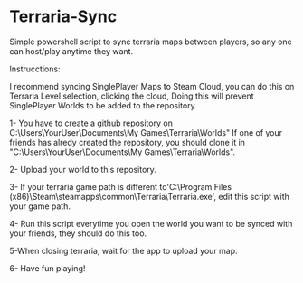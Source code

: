 # Terraria-Sync

Simple powershell script to sync terraria maps between players, so any one can host/play anytime they want.

Instrucctions:

I recommend syncing SinglePlayer Maps to Steam Cloud, you can do this on Terraria Level selection, clicking the cloud, Doing this will prevent SinglePlayer Worlds to be added to the repository.


1- You have to create a github repository on C:\Users\YourUser\Documents\My Games\Terraria\Worlds"
 If one of your friends has alredy created the repository, you should clone it in "C:\Users\YourUser\Documents\My Games\Terraria\Worlds".

2- Upload your world to this repository.

3- If your terraria game path is different to'C:\Program Files (x86)\Steam\steamapps\common\Terraria\Terraria.exe', edit this script with your game path.

4- Run this script everytime you open the world you want to be synced with your friends, they should do this too.

5-When closing terraria, wait for the app to upload your map.

6- Have fun playing!

